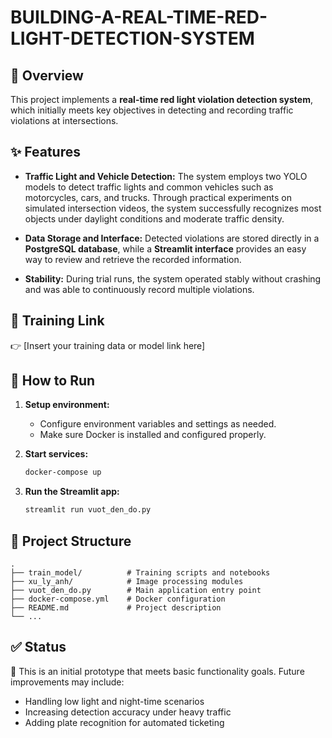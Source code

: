 
# BUILDING-A-REAL-TIME-RED-LIGHT-DETECTION-SYSTEM

## 🚦 Overview

This project implements a **real-time red light violation detection system**, which initially meets key objectives in detecting and recording traffic violations at intersections.

## ✨ Features

* **Traffic Light and Vehicle Detection:**
  The system employs two YOLO models to detect traffic lights and common vehicles such as motorcycles, cars, and trucks. Through practical experiments on simulated intersection videos, the system successfully recognizes most objects under daylight conditions and moderate traffic density.

* **Data Storage and Interface:**
  Detected violations are stored directly in a **PostgreSQL database**, while a **Streamlit interface** provides an easy way to review and retrieve the recorded information.

* **Stability:**
  During trial runs, the system operated stably without crashing and was able to continuously record multiple violations.

## 🔗 Training Link

👉 \[Insert your training data or model link here]

## 🚀 How to Run

1. **Setup environment:**

   * Configure environment variables and settings as needed.
   * Make sure Docker is installed and configured properly.

2. **Start services:**

   ```bash
   docker-compose up
   ```

3. **Run the Streamlit app:**

   ```bash
   streamlit run vuot_den_do.py
   ```

## 📂 Project Structure

```
.
├── train_model/          # Training scripts and notebooks
├── xu_ly_anh/            # Image processing modules
├── vuot_den_do.py        # Main application entry point
├── docker-compose.yml    # Docker configuration
├── README.md             # Project description
└── ...
```

## ✅ Status

🚧 This is an initial prototype that meets basic functionality goals. Future improvements may include:

* Handling low light and night-time scenarios
* Increasing detection accuracy under heavy traffic
* Adding plate recognition for automated ticketing

